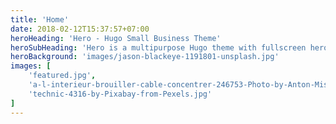 ```yaml
---
title: 'Home'
date: 2018-02-12T15:37:57+07:00
heroHeading: 'Hero - Hugo Small Business Theme'
heroSubHeading: 'Hero is a multipurpose Hugo theme with fullscreen hero images and fullwidth sections. It contains content types for a business or portfolio site.'
heroBackground: 'images/jason-blackeye-1191801-unsplash.jpg'
images: [
    'featured.jpg',
    'a-l-interieur-brouiller-cable-concentrer-246753-Photo-by-Anton-Mislawsky-from-Pexels.jpg',
    'technic-4316-by-Pixabay-from-Pexels.jpg'
]
---
```

